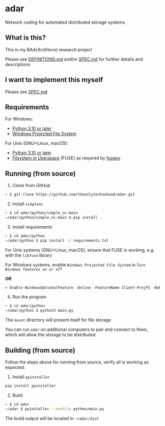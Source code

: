 # adar

Network coding for automated distributed storage systems

## What is this?

This is my BAdvSci(Hons) research project

Please see [DEFINITIONS.md](DEFINITIONS.md) and/or [SPEC.md](SPEC.md) for further details and descriptions

## I want to implement this myself

Please see [SPEC.md](SPEC.md)

## Requirements

For Windows:
- [Python 3.10 or later](https://www.python.org/downloads/)
- [Windows Projected File System](https://learn.microsoft.com/en-us/windows/win32/projfs/projected-file-system)

For Unix (GNU+Linux, macOS):
- [Python 3.10 or later](https://www.python.org/downloads/)
- [Filsystem in Userspace](https://www.kernel.org/doc/html/next/filesystems/fuse.html) (FUSE) as required by [fusepy](https://github.com/fusepy/fusepy)

## Running (from source)

1. Clone from GitHub

```sh
~ $ git clone https://github.com/theonlytechnohead/adar.git
```

2. Install `simplenc`

```sh
~ $ cd adar/python/simple_nc-main
~/adar/python/simple_nc-main $ pip install .
```

3. Install requirements

```sh
~ $ cd adar/python
~/adar/python $ pip install -r requirements.txt
```

For Unix systems (GNU+Linux, macOS), ensure that FUSE is working, e.g. with the `libfuse` library

For Windows systems, enable `Windows Projected File System` in `Turn Windows features on or off`

***OR***

```ps
> Enable-WindowsOptionalFeature -Online -FeatureName Client-ProjFS -NoRestart
```

4. Run the program

```sh
~ $ cd adar/python
~/adar/python $ python3 main.py
```

The `mount` directory will present itself for file storage

You can run `adar` on additional computers to pair and connect to them, which will allow the storage to be distributed


## Building (from source)

Follow the steps above for running from source, verify all is working as expected.

1. Install `pyinstaller`

```sh
pip install pyinstaller
```

2. Build

```sh
~ $ cd adar
~/adar $ pyinstaller --onefile python/main.py
```

The build output will be located in `~/adar/dist`
